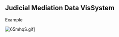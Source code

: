 ## Judicial Mediation Data VisSystem

Example

![65mhqS.gif](https://z3.ax1x.com/2021/03/21/65mhqS.gif)]
